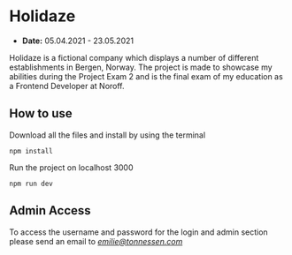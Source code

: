 # Holidaze 
- **Date:** 05.04.2021 - 23.05.2021 <br />

Holidaze is a fictional company which displays a number of different establishments in Bergen, Norway. The project is made to showcase my abilities during the Project Exam 2 and is the final exam of my education as a Frontend Developer at Noroff.

## How to use
Download all the files and install by using the terminal
```node
npm install
``` 

Run the project on localhost 3000 
```node
npm run dev
```
## Admin Access
To access the username and password for the login and admin section please send an email to *emilie@tonnessen.com* 